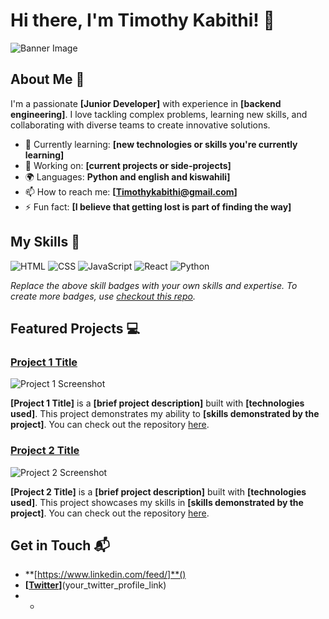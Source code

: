 # Hi there, I'm Timothy Kabithi! 👋

![Banner Image]([your_banner_image_url_here](https://www.google.com/url?sa=i&url=https%3A%2F%2Fblogs.swarthmore.edu%2Fits%2F2022%2F12%2F02%2Fwhats-new-from-github-universe-2022%2F&psig=AOvVaw1zawZZIP50Fv69-nZoHxFv&ust=1746556763803000&source=images&cd=vfe&opi=89978449&ved=0CBQQjRxqFwoTCNjR_a39jI0DFQAAAAAdAAAAABAE))

## About Me 🚀

I'm a passionate **[Junior Developer]** with experience in **[backend engineering]**. I love tackling complex problems, learning new skills, and collaborating with diverse teams to create innovative solutions.

- 🌱 Currently learning: **[new technologies or skills you're currently learning]**
- 🔭 Working on: **[current projects or side-projects]**
- 🌍 Languages: **Python and english and kiswahili]**
- 📫 How to reach me: **[Timothykabithi@gmail.com]**
- ⚡ Fun fact: **[I believe that getting lost is part of finding the way]**

## My Skills 🧠

![HTML](https://img.shields.io/badge/-HTML-E34F26?style=flat-square&logo=html5&logoColor=white)
![CSS](https://img.shields.io/badge/-CSS-1572B6?style=flat-square&logo=css3&logoColor=white)
![JavaScript](https://img.shields.io/badge/-JavaScript-F7DF1E?style=flat-square&logo=javascript&logoColor=black)
![React](https://img.shields.io/badge/-React-61DAFB?style=flat-square&logo=react&logoColor=black)
![Python](https://img.shields.io/badge/Python-FFD43B?style=for-the-badge&logo=python&logoColor=blue)

*Replace the above skill badges with your own skills and expertise. To create more badges, use [checkout this repo](https://github.com/alexandresanlim/Badges4-README.md-Profile).*

## Featured Projects 💻

### [Project 1 Title](project_1_link)

![Project 1 Screenshot](project_1_screenshot_url)

**[Project 1 Title]** is a **[brief project description]** built with **[technologies used]**. This project demonstrates my ability to **[skills demonstrated by the project]**. You can check out the repository [here](project_1_repository_link).

### [Project 2 Title](project_2_link)

![Project 2 Screenshot](project_2_screenshot_url)

**[Project 2 Title]** is a **[brief project description]** built with **[technologies used]**. This project showcases my skills in **[skills demonstrated by the project]**. You can check out the repository [here](project_2_repository_link).

## Get in Touch 📬


- **[https://www.linkedin.com/feed/]**()
- **[[Twitter](https://x.com/home)]**(your_twitter_profile_link)
- *


